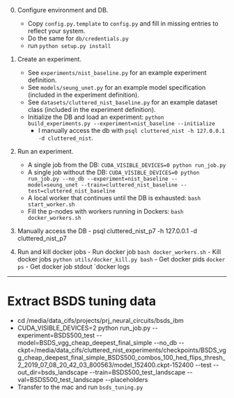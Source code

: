 0. Configure environment and DB.
	- Copy `config.py.template` to `config.py` and fill in missing entries to reflect your system.
	- Do the same for `db/credentials.py`
	- run `python setup.py install`

1. Create an experiment.
	- See `experiments/nist_baseline.py` for an example experiment definition.
	- See `models/seung_unet.py` for an example model specification (included in the experiment definition).
	- See `datasets/cluttered_nist_baseline.py` for an example dataset class (included in the experiment definition).
	- Initialize the DB and load an experiment: `python build_experiments.py --experiment=nist_baseline --initialize`
        - I manually access the db with `psql cluttered_nist -h 127.0.0.1 -d cluttered_nist`.

2. Run an experiment.
	- A single job from the DB: `CUDA_VISIBLE_DEVICES=0 python run_job.py`
	- A single job without the DB: `CUDA_VISIBLE_DEVICES=0 python run_job.py --no_db --experiment=nist_baseline --model=seung_unet --train=cluttered_nist_baseline --test=cluttered_nist_baseline`
	- A local worker that continues until the DB is exhausted: `bash start_worker.sh`
	- Fill the p-nodes with workers running in Dockers: `bash docker_workers.sh`

3. Manually access the DB
        - psql cluttered_nist_p7 -h 127.0.0.1 -d cluttered_nist_p7

4. Run and kill docker jobs
        - Run docker job `bash docker_workers.sh`
        - Kill docker jobs `python utils/docker_kill.py bash`
        - Get docker pids `docker ps`
        - Get docker job stdout `docker logs <pid>



---
# Extract BSDS tuning data
- cd /media/data_cifs/projects/prj_neural_circuits/bsds_ibm
- CUDA_VISIBLE_DEVICES=2 python run_job.py --experiment=BSDS500_test --model=BSDS_vgg_cheap_deepest_final_simple --no_db --ckpt=/media/data_cifs/cluttered_nist_experiments/checkpoints/BSDS_vgg_cheap_deepest_final_simple_BSDS500_combos_100_hed_flips_thresh_2_2019_07_08_20_42_03_800563/model_152400.ckpt-152400 --test --out_dir=bsds_landscape --train=BSDS500_test_landscape --val=BSDS500_test_landscape --placeholders
- Transfer to the mac and run `bsds_tuning.py`


